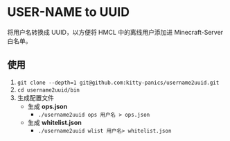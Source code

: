 # USER-NAME to UUID

将用户名转换成 UUID，以方便将 HMCL 中的离线用户添加进 Minecraft-Server 白名单。

## 使用

1. `git clone --depth=1 git@github.com:kitty-panics/username2uuid.git`
2. `cd username2uuid/bin`
3. 生成配置文件
    + 生成 **ops.json**
        + `./username2uuid ops 用户名 > ops.json`
    + 生成 **whitelist.json**
        + `./username2uuid wlist 用户名> whitelist.json`

